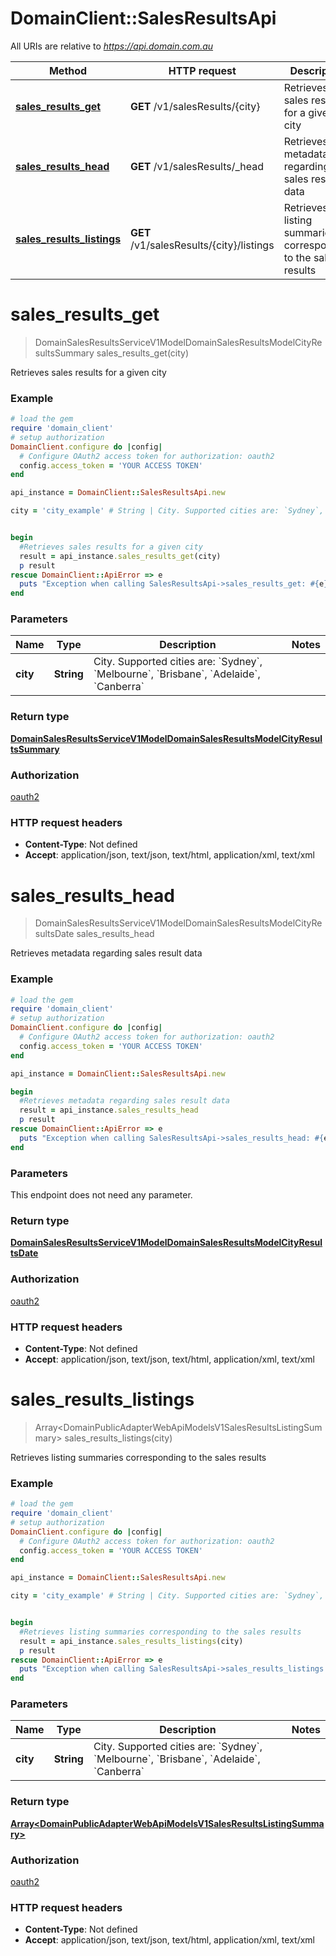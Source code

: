 # DomainClient::SalesResultsApi

All URIs are relative to *https://api.domain.com.au*

Method | HTTP request | Description
------------- | ------------- | -------------
[**sales_results_get**](SalesResultsApi.md#sales_results_get) | **GET** /v1/salesResults/{city} | Retrieves sales results for a given city
[**sales_results_head**](SalesResultsApi.md#sales_results_head) | **GET** /v1/salesResults/_head | Retrieves metadata regarding sales result data
[**sales_results_listings**](SalesResultsApi.md#sales_results_listings) | **GET** /v1/salesResults/{city}/listings | Retrieves listing summaries corresponding to the sales results


# **sales_results_get**
> DomainSalesResultsServiceV1ModelDomainSalesResultsModelCityResultsSummary sales_results_get(city)

Retrieves sales results for a given city

### Example
```ruby
# load the gem
require 'domain_client'
# setup authorization
DomainClient.configure do |config|
  # Configure OAuth2 access token for authorization: oauth2
  config.access_token = 'YOUR ACCESS TOKEN'
end

api_instance = DomainClient::SalesResultsApi.new

city = 'city_example' # String | City. Supported cities are: `Sydney`, `Melbourne`, `Brisbane`, `Adelaide`, `Canberra`


begin
  #Retrieves sales results for a given city
  result = api_instance.sales_results_get(city)
  p result
rescue DomainClient::ApiError => e
  puts "Exception when calling SalesResultsApi->sales_results_get: #{e}"
end
```

### Parameters

Name | Type | Description  | Notes
------------- | ------------- | ------------- | -------------
 **city** | **String**| City. Supported cities are: &#x60;Sydney&#x60;, &#x60;Melbourne&#x60;, &#x60;Brisbane&#x60;, &#x60;Adelaide&#x60;, &#x60;Canberra&#x60; | 

### Return type

[**DomainSalesResultsServiceV1ModelDomainSalesResultsModelCityResultsSummary**](DomainSalesResultsServiceV1ModelDomainSalesResultsModelCityResultsSummary.md)

### Authorization

[oauth2](../README.md#oauth2)

### HTTP request headers

 - **Content-Type**: Not defined
 - **Accept**: application/json, text/json, text/html, application/xml, text/xml



# **sales_results_head**
> DomainSalesResultsServiceV1ModelDomainSalesResultsModelCityResultsDate sales_results_head

Retrieves metadata regarding sales result data

### Example
```ruby
# load the gem
require 'domain_client'
# setup authorization
DomainClient.configure do |config|
  # Configure OAuth2 access token for authorization: oauth2
  config.access_token = 'YOUR ACCESS TOKEN'
end

api_instance = DomainClient::SalesResultsApi.new

begin
  #Retrieves metadata regarding sales result data
  result = api_instance.sales_results_head
  p result
rescue DomainClient::ApiError => e
  puts "Exception when calling SalesResultsApi->sales_results_head: #{e}"
end
```

### Parameters
This endpoint does not need any parameter.

### Return type

[**DomainSalesResultsServiceV1ModelDomainSalesResultsModelCityResultsDate**](DomainSalesResultsServiceV1ModelDomainSalesResultsModelCityResultsDate.md)

### Authorization

[oauth2](../README.md#oauth2)

### HTTP request headers

 - **Content-Type**: Not defined
 - **Accept**: application/json, text/json, text/html, application/xml, text/xml



# **sales_results_listings**
> Array&lt;DomainPublicAdapterWebApiModelsV1SalesResultsListingSummary&gt; sales_results_listings(city)

Retrieves listing summaries corresponding to the sales results

### Example
```ruby
# load the gem
require 'domain_client'
# setup authorization
DomainClient.configure do |config|
  # Configure OAuth2 access token for authorization: oauth2
  config.access_token = 'YOUR ACCESS TOKEN'
end

api_instance = DomainClient::SalesResultsApi.new

city = 'city_example' # String | City. Supported cities are: `Sydney`, `Melbourne`, `Brisbane`, `Adelaide`, `Canberra`


begin
  #Retrieves listing summaries corresponding to the sales results
  result = api_instance.sales_results_listings(city)
  p result
rescue DomainClient::ApiError => e
  puts "Exception when calling SalesResultsApi->sales_results_listings: #{e}"
end
```

### Parameters

Name | Type | Description  | Notes
------------- | ------------- | ------------- | -------------
 **city** | **String**| City. Supported cities are: &#x60;Sydney&#x60;, &#x60;Melbourne&#x60;, &#x60;Brisbane&#x60;, &#x60;Adelaide&#x60;, &#x60;Canberra&#x60; | 

### Return type

[**Array&lt;DomainPublicAdapterWebApiModelsV1SalesResultsListingSummary&gt;**](DomainPublicAdapterWebApiModelsV1SalesResultsListingSummary.md)

### Authorization

[oauth2](../README.md#oauth2)

### HTTP request headers

 - **Content-Type**: Not defined
 - **Accept**: application/json, text/json, text/html, application/xml, text/xml



